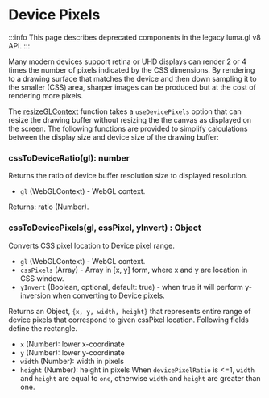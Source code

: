 # Device Pixels

:::info
This page describes deprecated components in the legacy luma.gl v8 API.
:::

Many modern devices support retina or UHD displays can render 2 or 4 times the number of pixels indicated by the CSS dimensions. By rendering to a drawing surface that matches the device and then down sampling it to the smaller (CSS) area, sharper images can be produced but at the cost of rendering more pixels.

The [resizeGLContext](/docs/api-reference-v8/webgl-legacy/context/context-api) function takes a `useDevicePixels` option that can resize the drawing buffer without resizing the the canvas as displayed on the screen. The following functions are provided to simplify calculations between the display size and device size of the drawing buffer:

### cssToDeviceRatio(gl): number

Returns the ratio of device buffer resolution size to displayed resolution.

- `gl` (WebGLContext) - WebGL context.

Returns: ratio (Number).

### cssToDevicePixels(gl, cssPixel, yInvert) : Object

Converts CSS pixel location to Device pixel range.

- `gl` (WebGLContext) - WebGL context.
- `cssPixels` (Array) - Array in [x, y] form, where x and y are location in CSS window.
- `yInvert` (Boolean, optional, default: true) - when true it will perform y-inversion when converting to Device pixels.

Returns an Object, `{x, y, width, height}` that represents entire range of device pixels that correspond to given cssPixel location. Following fields define the rectangle.

- `x` (Number): lower x-coordinate
- `y` (Number): lower y-coordinate
- `width` (Number): width in pixels
- `height` (Number): height in pixels
  When `devicePixelRatio` is <=1, `width` and `height` are equal to `one`, otherwise `width` and `height` are greater than one.
